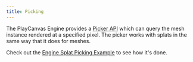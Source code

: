 ```yaml
---
title: Picking
---
```


The PlayCanvas Engine provides a [Picker API](https://api.playcanvas.com/engine/classes/Picker.html) which can query the mesh instance rendered at a specified pixel. The picker works with splats in the same way that it does for meshes.

Check out the [Engine Splat Picking Example](https://playcanvas.github.io/#/gaussian-splatting/picking) to see how it's done.
